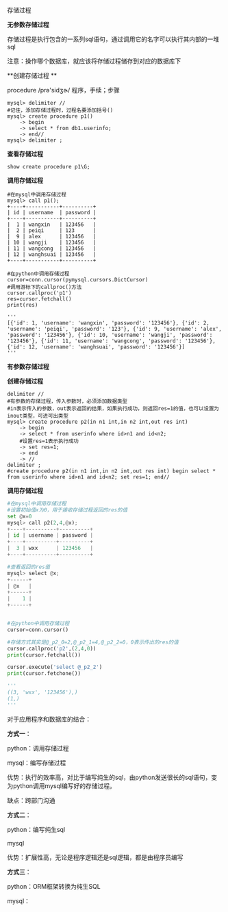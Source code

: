 存储过程

**无参数存储过程**

存储过程是执行包含的一系列sql语句，通过调用它的名字可以执行其内部的一堆sql 

注意：操作哪个数据库，就应该将存储过程储存到对应的数据库下

**创建存储过程  **

procedure  /prə'sidʒɚ/ 程序，手续；步骤 

```mysql
mysql> delimiter //
#记住，添加存储过程时，过程名要添加括号()
mysql> create procedure p1()
    -> begin
    -> select * from db1.userinfo;
    -> end//
mysql> delimiter ;
```



**查看存储过程**

```mysql
show create procedure p1\G;
```



**调用存储过程**

```mysql
#在mysql中调用存储过程
mysql> call p1();
+----+-----------+----------+
| id | username  | password |
+----+-----------+----------+
|  1 | wangxin   | 123456   |
|  2 | peiqi     | 123      |
|  9 | alex      | 123456   |
| 10 | wangji    | 123456   |
| 11 | wangcong  | 123456   |
| 12 | wanghsuai | 123456   |
+----+-----------+----------+

#在python中调用存储过程
cursor=conn.cursor(pymysql.cursors.DictCursor)
#调用游标下的callproc()方法
cursor.callproc('p1')
res=cursor.fetchall()
print(res)

'''
[{'id': 1, 'username': 'wangxin', 'password': '123456'}, {'id': 2, 'username': 'peiqi', 'password': '123'}, {'id': 9, 'username': 'alex', 'password': '123456'}, {'id': 10, 'username': 'wangji', 'password': '123456'}, {'id': 11, 'username': 'wangcong', 'password': '123456'}, {'id': 12, 'username': 'wanghsuai', 'password': '123456'}]
'''
```



**有参数存储过程**

**创建存储过程**

```mysql
delimiter //
#有参数的存储过程，传入参数时，必须添加数据类型
#in表示传入的参数，out表示返回的结果，如果执行成功，则返回res=1的值，也可以设置为inout类型，可进可出类型
mysql> create procedure p2(in n1 int,in n2 int,out res int)
    -> begin
    -> select * from userinfo where id>n1 and id<n2;
    #设置res=1表示执行成功
    -> set res=1;
    -> end
    -> //
delimiter ;
#create procedure p2(in n1 int,in n2 int,out res int) begin select * from userinfo where id>n1 and id<n2; set res=1; end//
```



**调用存储过程**

```python
#在mysql中调用存储过程
#设置初始值x为0，用于接收存储过程返回的res的值
set @x=0
mysql> call p2(2,4,@x);
+----+----------+----------+
| id | username | password |
+----+----------+----------+
|  3 | wxx      | 123456   |
+----+----------+----------+

#查看返回的res值
mysql> select @x;
+------+
| @x   |
+------+
|    1 |
+------+


#在python中调用存储过程
cursor=conn.cursor()

#存储方式其实是@_p2_0=2,@_p2_1=4,@_p2_2=0，0表示传出的res的值
cursor.callproc('p2',(2,4,0))
print(cursor.fetchall())

cursor.execute('select @_p2_2')
print(cursor.fetchone())

'''
((3, 'wxx', '123456'),)
(1,)
'''
```



对于应用程序和数据库的结合：

**方式一**：

python：调用存储过程

mysql：编写存储过程

优势：执行的效率高，对比于编写纯生的sql，由python发送很长的sql语句，变为python调用mysql编写好的存储过程。

缺点：跨部门沟通



**方式二**：

python：编写纯生sql

mysql

优势：扩展性高，无论是程序逻辑还是sql逻辑，都是由程序员编写



**方式三**：

python：ORM框架转换为纯生SQL

mysql：